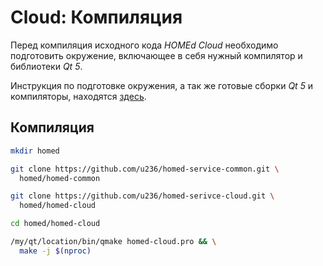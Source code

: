 # Cloud: Компиляция

Перед компиляция исходного кода _HOMEd Cloud_ необходимо подготовить окружение, включающее в себя нужный компилятор и библиотеки _Qt 5_.

Инструкция по подготовке окружения, а так же готовые сборки _Qt 5_ и компиляторы, находятся [здесь](/common/build/).

## Компиляция

```sh
mkdir homed
```

```sh
git clone https://github.com/u236/homed-service-common.git \
  homed/homed-common
```

```sh
git clone https://github.com/u236/homed-serivce-cloud.git \
  homed/homed-cloud
```

```sh
cd homed/homed-cloud
```

```sh
/my/qt/location/bin/qmake homed-cloud.pro && \
  make -j $(nproc)
```
